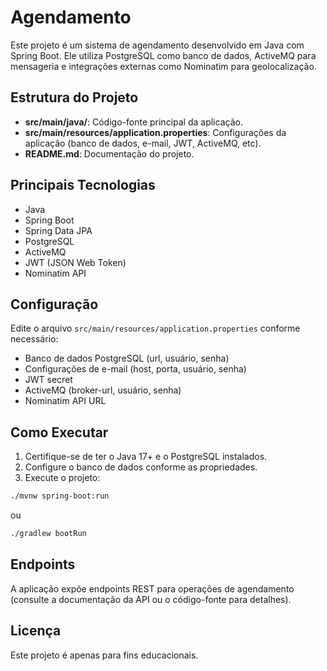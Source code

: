 # Agendamento

Este projeto é um sistema de agendamento desenvolvido em Java com Spring Boot. Ele utiliza PostgreSQL como banco de dados, ActiveMQ para mensageria e integrações externas como Nominatim para geolocalização.

## Estrutura do Projeto

- **src/main/java/**: Código-fonte principal da aplicação.
- **src/main/resources/application.properties**: Configurações da aplicação (banco de dados, e-mail, JWT, ActiveMQ, etc).
- **README.md**: Documentação do projeto.

## Principais Tecnologias

- Java
- Spring Boot
- Spring Data JPA
- PostgreSQL
- ActiveMQ
- JWT (JSON Web Token)
- Nominatim API

## Configuração

Edite o arquivo `src/main/resources/application.properties` conforme necessário:

- Banco de dados PostgreSQL (url, usuário, senha)
- Configurações de e-mail (host, porta, usuário, senha)
- JWT secret
- ActiveMQ (broker-url, usuário, senha)
- Nominatim API URL

## Como Executar

1. Certifique-se de ter o Java 17+ e o PostgreSQL instalados.
2. Configure o banco de dados conforme as propriedades.
3. Execute o projeto:

```bash
./mvnw spring-boot:run
```
ou
```bash
./gradlew bootRun
```

## Endpoints
A aplicação expõe endpoints REST para operações de agendamento (consulte a documentação da API ou o código-fonte para detalhes).

## Licença
Este projeto é apenas para fins educacionais.